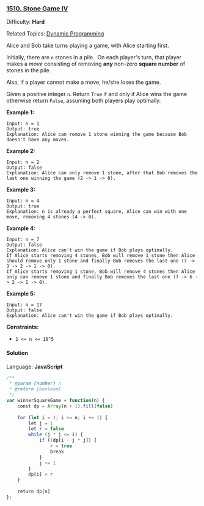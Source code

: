 ### [1510\. Stone Game IV](https://leetcode.com/problems/stone-game-iv/)

Difficulty: **Hard**  

Related Topics: [Dynamic Programming](https://leetcode.com/tag/dynamic-programming/)


Alice and Bob take turns playing a game, with Alice starting first.

Initially, there are `n` stones in a pile.  On each player's turn, that player makes a _move_ consisting of removing **any** non-zero **square number** of stones in the pile.

Also, if a player cannot make a move, he/she loses the game.

Given a positive integer `n`. Return `True` if and only if Alice wins the game otherwise return `False`, assuming both players play optimally.

**Example 1:**

```
Input: n = 1
Output: true
Explanation: Alice can remove 1 stone winning the game because Bob doesn't have any moves.
```

**Example 2:**

```
Input: n = 2
Output: false
Explanation: Alice can only remove 1 stone, after that Bob removes the last one winning the game (2 -> 1 -> 0).
```

**Example 3:**

```
Input: n = 4
Output: true
Explanation: n is already a perfect square, Alice can win with one move, removing 4 stones (4 -> 0).
```

**Example 4:**

```
Input: n = 7
Output: false
Explanation: Alice can't win the game if Bob plays optimally.
If Alice starts removing 4 stones, Bob will remove 1 stone then Alice should remove only 1 stone and finally Bob removes the last one (7 -> 3 -> 2 -> 1 -> 0). 
If Alice starts removing 1 stone, Bob will remove 4 stones then Alice only can remove 1 stone and finally Bob removes the last one (7 -> 6 -> 2 -> 1 -> 0).
```

**Example 5:**

```
Input: n = 17
Output: false
Explanation: Alice can't win the game if Bob plays optimally.
```

**Constraints:**

*   `1 <= n <= 10^5`


#### Solution

Language: **JavaScript**

```javascript
/**
 * @param {number} n
 * @return {boolean}
 */
var winnerSquareGame = function(n) {
    const dp = Array(n + 1).fill(false)
    
    for (let i = 1; i <= n; i += 1) {
        let j = 1
        let r = false
        while (j * j <= i) {
            if (!dp[i - j * j]) {
                r = true
                break
            }
            j += 1
        }
        dp[i] = r
    }
    
    return dp[n]
};
```